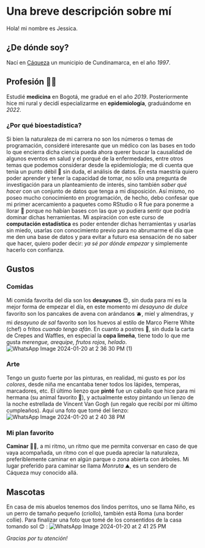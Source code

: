 # Una breve descripción sobre mí
Hola! mi nombre es Jessica. 
## ¿De dónde soy?
Nací en [Cáqueza](https://www.colombiaturismoweb.com/DEPARTAMENTOS/CUNDINAMARCA/MUNICIPIOS/CAQUEZA/CAQUEZA.htm) un municipio de Cundinamarca, en el año _1997_.
## Profesión :woman_health_worker:
Estudié **medicina** en Bogotá, me gradué en el año _2019_. Posteriormente hice mi rural y decidí especializarme en **epidemiología**, graduándome en _2022_. 
### ¿Por qué bioestadística?
Si bien la naturaleza de mi carrera no son los números o temas de programación, consideré interesante que un médico con las bases en todo lo que encierra dicha ciencia pueda ahora querer buscar la causalidad de algunos eventos en salud y el porqué de la enfermedades,  entre otros temas que podemos considerar desde la epidemiología; me di cuenta que tenía un punto débil :smiling_face_with_tear: sin duda, el análisis de datos. En esta maestría quiero poder aprender y tener la capacidad de tomar, no sólo una pregunta de investigación para un planteamiento de interés, sino también *saber qué hacer* con un conjunto de datos que tenga a mi disposición. Así mismo, no poseo mucho conocimiento en programación, de hecho, debo confesar que mi primer acercamiento a paquetes como RStudio o R fue para ponerme a llorar :thinking: porque no habían bases con las que yo pudiera sentir que podría dominar dichas herramientas. Mi aspiración con este curso de **computación estadística** es poder entender dichas herramientas y usarlas sin miedo, usarlas con conocimiento previo para no abrumarme el día que me den una base de datos y para evitar a futuro esa sensación de no saber que hacer, quiero poder decir: _ya sé por dónde empezar_ y simplemente hacerlo con confianza.
## Gustos
### Comidas
Mi comida favorita del día son los **desayunos** :heart_eyes:, sin duda para mí es la mejor forma de empezar el día, en este momento mi _desayuno de dulce_ favorito son los pancakes de avena con arándanos :blueberries:, miel y almendras, y mi _desayuno de sal_ favorito son los huevos al estilo de Marco Pierre White (chef) o fritos _cuando tengo afán_.
En cuanto a postres :shushing_face:, sin duda la carta de Crepes and Waffles, en especial la **copa limeña**, tiene todo lo que me gusta _merengue, arequipe, frutos rojos, helado_.
![WhatsApp Image 2024-01-20 at 2 36 30 PM (1)](https://github.com/compbios/qui-n-soy-jessicavillalbam/assets/157233128/a35cd3d6-5b29-4be1-a5f6-9ac58fa9d44b)
### Arte
Tengo un gusto fuerte por las pinturas, en realidad, mi gusto es por _los colores_, desde niña me encantaba tener todos los lápides, temperas, marcadores, etc. El último lienzo que **pinté** fue un caballo que hice para mi hermana (su animal favorito :racehorse:), y actualmente estoy pintando un lienzo de la noche estrellada de Vincent Van Gogh (un regalo que recibí por mi último cumpleaños).
Aquí una foto que tomé del lienzo:
![WhatsApp Image 2024-01-20 at 2 40 38 PM](https://github.com/compbios/qui-n-soy-jessicavillalbam/assets/157233128/d177b15c-1d16-4ae1-bddd-88905db22b3c)
### Mi plan favorito
**Caminar** :walking_woman:, a mi ritmo, un ritmo que me permita conversar en caso de que vaya acompañada, un ritmo con el que pueda apreciar la naturaleza, preferiblemente caminar en algún parque o zona abierta con árboles. Mi lugar preferido para caminar se llama _Monruta_ :mountain:, es un sendero de Cáqueza muy conocido allá.
## Mascotas
En casa de mis abuelos tenemos dos lindos perritos, uno se llama Niño, es un perro de tamaño pequeño (criollo), también está Roma (una border collie).
Para finalizar una foto que tomé de los consentidos de la casa tomando sol :blush: :
![WhatsApp Image 2024-01-20 at 2 41 25 PM](https://github.com/compbios/qui-n-soy-jessicavillalbam/assets/157233128/298379ed-89c9-4be7-8a4e-cfcb1207e2cd)

*Gracias por tu atención!*
